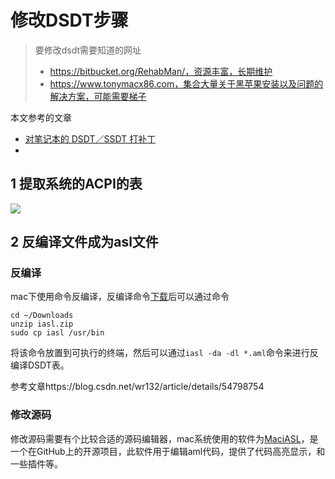 # 修改DSDT步骤

> 要修改dsdt需要知道的网址
>
> - https://bitbucket.org/RehabMan/，资源丰富，长期维护
> - https://www.tonymacx86.com，集合大量关于黑苹果安装以及问题的解决方案，可能需要梯子

本文参考的文章

- [对笔记本的 DSDT／SSDT 打补丁](https://blog.csdn.net/wr132/article/details/54798754)
- 

## 1 提取系统的ACPI的表

![](http://ww1.sinaimg.cn/large/e8450fe4gy1fv0pgul5izj20q90pcn0q.jpg)

## 2 反编译文件成为asl文件

### 反编译

mac下使用命令反编译，反编译命令[下载](https://bitbucket.org/RehabMan/acpica/downloads/)后可以通过命令

```
cd ~/Downloads
unzip iasl.zip
sudo cp iasl /usr/bin
```

将该命令放置到可执行的终端，然后可以通过`iasl -da -dl *.aml`命令来进行反编译DSDT表。

参考文章https://blog.csdn.net/wr132/article/details/54798754

### 修改源码

修改源码需要有个比较合适的源码编辑器，mac系统使用的软件为[MaciASL](https://bitbucket.org/RehabMan/os-x-maciasl-patchmatic/downloads/)，是一个在GitHub上的开源项目，此软件用于编辑aml代码，提供了代码高亮显示，和一些插件等。





